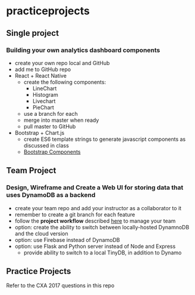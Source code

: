 # practiceprojects

## Single project
### Building your own analytics dashboard components
  * create your own repo local and GitHub
  * add me to GitHub repo
  * React + React Native
    * create the following components:
      * LineChart
      * Histogram
      * Livechart
      * PieChart
    * use a branch for each
    * merge into master when ready
    * pull master to GitHub 
  * Bootstrap + Chart.js
    * create ES6 template strings to generate javascript components as discussed in class
    * [Bootstrap Components](https://getbootstrap.com/docs/4.0/components/buttons/)

## Team Project
### Design, Wireframe and Create a Web UI for storing data that uses  DynamoDB as a backend
  * create your team repo and add your instructor as a collaborator to it
  * remember to create a git branch for each feature
  * follow the **project workflow** described [here](https://github.com/SGCodeCampusRepo/projectflow) to manage your team 
  * option: create the ability to switch between locally-hosted DynamnoDB and the cloud version
  * option: use Firebase instead of DynamoDB
  * option: use Flask and Python server instead of Node and Express
    * provide ability to switch to a local TinyDB, in addition to Dynamo

## Practice Projects
Refer to the CXA 2017 questions in this repo